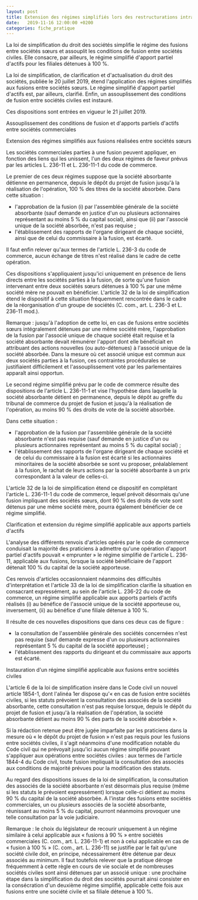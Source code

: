 ```yaml
---
layout: post
title: Extension des régimes simplifiés lors des restructurations intragroupe
date:   2019-11-16 12:00:00 +0200
categories: fiche_pratique
---
```


La loi de simplification du droit des sociétés simplifie le régime des fusions entre sociétés sœurs et assouplit les conditions de fusion entre sociétés civiles. Elle consacre, par ailleurs, le régime simplifié d'apport partiel d'actifs pour les filiales détenues à 100 %.

La loi de simplification, de clarification et d'actualisation du droit des sociétés, publiée le 20 juillet 2019, étend l'application des régimes simplifiés aux fusions entre sociétés sœurs. Le régime simplifié d'apport partiel d'actifs est, par ailleurs, clarifié. Enfin, un assouplissement des conditions de fusion entre sociétés civiles est instauré.

Ces dispositions sont entrées en vigueur le 21 juillet 2019.

Assouplissement des conditions de fusion et d'apports partiels d'actifs entre sociétés commerciales

Extension des régimes simplifiés aux fusions réalisées entre sociétés sœurs

Les sociétés commerciales parties à une fusion peuvent appliquer, en fonction des liens qui les unissent, l'un des deux régimes de faveur prévus par les articles L. 236-11 et L. 236-11-1 du code de commerce.

Le premier de ces deux régimes suppose que la société absorbante détienne en permanence, depuis le dépôt du projet de fusion jusqu'à la réalisation de l'opération, 100 % des titres de la société absorbée. Dans cette situation :

- l'approbation de la fusion (i) par l'assemblée générale de la société absorbante (sauf demande en justice d'un ou plusieurs actionnaires représentant au moins 5 % du capital social), ainsi que (ii) par l'associé unique de la société absorbée, n'est pas requise ;
- l'établissement des rapports de l'organe dirigeant de chaque société, ainsi que de celui du commissaire à la fusion, est écarté.

Il faut enfin relever qu'aux termes de l'article L. 236-3 du code de commerce, aucun échange de titres n'est réalisé dans le cadre de cette opération.

Ces dispositions s'appliquaient jusqu'ici uniquement en présence de liens directs entre les sociétés parties à la fusion, de sorte qu'une fusion intervenant entre deux sociétés sœurs détenues à 100 % par une même société mère ne pouvait en bénéficier. L'article 32 de la loi de simplification étend le dispositif à cette situation fréquemment rencontrée dans le cadre de la réorganisation d'un groupe de sociétés (C. com., art. L. 236-3 et L. 236-11 mod.).

Remarque : jusqu'à l'adoption de cette loi, en cas de fusions entre sociétés sœurs intégralement détenues par une même société mère, l'approbation de la fusion par l'associé unique de chaque société était requise et la société absorbante devait rémunérer l'apport dont elle bénéficiait en attribuant des actions nouvelles (ou auto-détenues) à l'associé unique de la société absorbée. Dans la mesure où cet associé unique est commun aux deux sociétés parties à la fusion, ces contraintes procédurales se justifiaient difficilement et l'assouplissement voté par les parlementaires apparaît ainsi opportun.

Le second régime simplifié prévu par le code de commerce résulte des dispositions de l'article L. 236-11-1 et vise l'hypothèse dans laquelle la société absorbante détient en permanence, depuis le dépôt au greffe du tribunal de commerce du projet de fusion et jusqu'à la réalisation de l'opération, au moins 90 % des droits de vote de la société absorbée.

Dans cette situation :

- l'approbation de la fusion par l'assemblée générale de la société absorbante n'est pas requise (sauf demande en justice d'un ou plusieurs actionnaires représentant au moins 5 % du capital social) ;
- l'établissement des rapports de l'organe dirigeant de chaque société et de celui du commissaire à la fusion est écarté si les actionnaires minoritaires de la société absorbée se sont vu proposer, préalablement à la fusion, le rachat de leurs actions par la société absorbante à un prix correspondant à la valeur de celles-ci.

L'article 32 de la loi de simplification étend ce dispositif en complétant l'article L. 236-11-1 du code de commerce, lequel prévoit désormais qu'une fusion impliquant des sociétés sœurs, dont 90 % des droits de vote sont détenus par une même société mère, pourra également bénéficier de ce régime simplifié.

Clarification et extension du régime simplifié applicable aux apports partiels d'actifs

L'analyse des différents renvois d'articles opérés par le code de commerce conduisait la majorité des praticiens à admettre qu'une opération d'apport partiel d'actifs pouvait « emprunter » le régime simplifié de l'article L. 236-11, applicable aux fusions, lorsque la société bénéficiaire de l'apport détenait 100 % du capital de la société apporteuse.

Ces renvois d'articles occasionnaient néanmoins des difficultés d'interprétation et l'article 33 de la loi de simplification clarifie la situation en consacrant expressément, au sein de l'article L. 236-22 du code de commerce, un régime simplifié applicable aux apports partiels d'actifs réalisés (i) au bénéfice de l'associé unique de la société apporteuse ou, inversement, (ii) au bénéfice d'une filiale détenue à 100 %.

Il résulte de ces nouvelles dispositions que dans ces deux cas de figure :

- la consultation de l'assemblée générale des sociétés concernées n'est pas requise (sauf demande expresse d'un ou plusieurs actionnaires représentant 5 % du capital de la société apporteuse) ;
- l'établissement des rapports du dirigeant et du commissaire aux apports est écarté.

Instauration d'un régime simplifié applicable aux fusions entre sociétés civiles

L'article 6 de la loi de simplification insère dans le Code civil un nouvel article 1854-1, dont l'alinéa 1er dispose qu'« en cas de fusion entre sociétés civiles, si les statuts prévoient la consultation des associés de la société absorbante, cette consultation n'est pas requise lorsque, depuis le dépôt du projet de fusion et jusqu'à la réalisation de l'opération, la société absorbante détient au moins 90 % des parts de la société absorbée ».

Si la rédaction retenue peut être jugée imparfaite par les praticiens dans la mesure où « le dépôt du projet de fusion » n'est pas requis pour les fusions entre sociétés civiles, il s'agit néanmoins d'une modification notable du Code civil qui ne prévoyait jusqu'ici aucun régime simplifié pouvant s'appliquer aux opérations entre sociétés civiles : aux termes de l'article 1844-4 du Code civil, toute fusion impliquait la consultation des associés aux conditions de majorité prévues pour la modification des statuts.

Au regard des dispositions issues de la loi de simplification, la consultation des associés de la société absorbante n'est désormais plus requise (même si les statuts le prévoient expressément) lorsque celle-ci détient au moins 90 % du capital de la société absorbée. A l'instar des fusions entre sociétés commerciales, un ou plusieurs associés de la société absorbante, réunissant au moins 5 % du capital, pourront néanmoins provoquer une telle consultation par la voie judiciaire.

Remarque : le choix du législateur de recourir uniquement à un régime similaire à celui applicable aux « fusions à 90 % » entre sociétés commerciales (C. com., art. L. 236-11-1) et non à celui applicable en cas de « fusion à 100 % » (C. com., art. L. 236-11) se justifie par le fait qu'une société civile doit, en principe, nécessairement être détenue par deux associés au minimum. Il faut toutefois relever que la pratique déroge fréquemment à cette règle en cours de vie sociale et de nombreuses sociétés civiles sont ainsi détenues par un associé unique : une prochaine étape dans la simplification du droit des sociétés pourrait ainsi consister en la consécration d'un deuxième régime simplifié, applicable cette fois aux fusions entre une société civile et sa filiale détenue à 100 %.